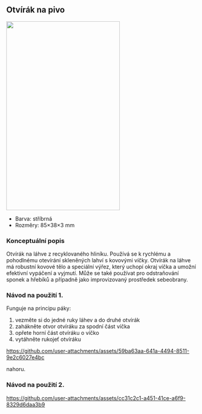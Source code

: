 ## Otvírák na pivo
<img src="https://github.com/user-attachments/assets/3a4a8bbc-28a3-4b7e-aaae-f863208987a4" width="300" height="500">

- Barva: stříbrná
- Rozměry: 85×38×3 mm  

### Konceptuální popis
Otvírák na láhve z recyklovaného hliníku. Používá se k rychlému a pohodlnému otevírání skleněných lahví s kovovými víčky. Otvírák na láhve má robustní kovové tělo a speciální výřez, který uchopí okraj víčka a umožní efektivní vypáčení a vyjmutí. Může se také používat pro odstraňování sponek a hřebíků a případně jako improvizovaný prostředek sebeobrany.


### Návod na použití 1.
Funguje na principu páky: 
1. vezměte si do jedné ruky láhev a do druhé otvírák
2. zahákněte otvor otvíráku za spodní část víčka
3. opřete horní část otvíráku o víčko
4. vytáhněte rukojeť otvíráku

https://github.com/user-attachments/assets/59ba63aa-641a-4494-8511-9e2c6027e4bc

 nahoru.

### Návod na použití 2.
https://github.com/user-attachments/assets/cc31c2c1-a451-41ce-a6f9-8329d6daa3b9






